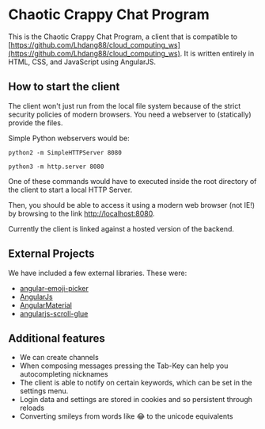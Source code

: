 # Chaotic Crappy Chat Program

This is the Chaotic Crappy Chat Program, a client that is compatible to [https://github.com/Lhdang88/cloud_computing_ws](https://github.com/Lhdang88/cloud_computing_ws). It is written entirely in HTML, CSS, and JavaScript using AngularJS.

## How to start the client
The client won't just run from the local file system because of the strict security policies of modern browsers. You need a webserver to (statically) provide the files.

Simple Python webservers would be:
```shell
python2 -m SimpleHTTPServer 8080
```
```shell
python3 -m http.server 8080
```
One of these commands would have to executed inside the root directory of the client to start a local HTTP Server.

Then, you should be able to access it using a modern web browser (not IE!) by browsing to the link [http://localhost:8080](http://localhost:8080).

Currently the client is linked against a hosted version of the backend.

## External Projects
We have included a few external libraries. These were:

  * [angular-emoji-picker](https://github.com/GalochkinKirov/angular-emoji-picker)
  * [AngularJs](https://angularjs.org/)
  * [AngularMaterial](https://material.angularjs.org/latest/)
  * [angularjs-scroll-glue](https://github.com/Luegg/angularjs-scroll-glue)

## Additional features

  * We can create channels
  * When composing messages pressing the Tab-Key can help you autocompleting nicknames
  * The client is able to notify on certain keywords, which can be set in the settings menu.
  * Login data and settings are stored in cookies and so persistent through reloads
  * Converting smileys from words like :joy: to the unicode equivalents
